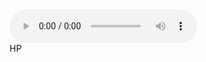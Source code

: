 <html>
<title>Himalaya</title>
  <body>
<audio controls>
  <source src="Wrap Me In Plastic - CHROMANCE.mp3" type="audio/mpeg">
    </audio>
  </body>
  <footer>HP</footer>
</html>
